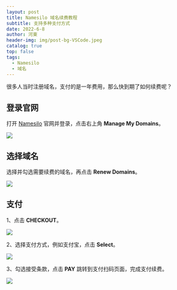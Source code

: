 ```yaml
---
layout: post
title: Namesilo 域名续费教程
subtitle: 支持多种支付方式
date: 2022-6-8
author: 河東
header-img: img/post-bg-VSCode.jpeg
catalog: true
top: false
tags:
  - Namesilo
  - 域名
---
```


很多人当时注册域名，支付的是一年费用，那么快到期了如何续费呢？

## 登录官网

打开 [Namesilo](https://www.namesilo.com/) 官网并登录，点击右上角 **Manage My Domains**。

![](https://i.imgur.com/rHbgsqR.png)
## 选择域名

选择并勾选需要续费的域名，再点击 **Renew Domains**。

![](https://i.imgur.com/R81NAJu.png)

## 支付

1、点击 **CHECKOUT**。

![](https://i.imgur.com/EcADHwk.png)

2、选择支付方式，例如支付宝，点击 **Select**。

![](https://i.imgur.com/3mg0Bwc.png)

3、勾选接受条款，点击 **PAY** 跳转到支付扫码页面，完成支付续费。

![](https://i.imgur.com/nuHhHoT.png)
